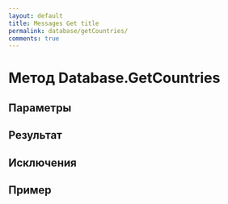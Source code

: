 ```yaml
---
layout: default
title: Messages Get title
permalink: database/getCountries/
comments: true
---
```

# Метод Database.GetCountries

## Параметры

## Результат

## Исключения

## Пример
```csharp

```
